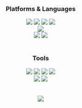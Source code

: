 

<div align=center>
	<!-- <h3> Hi there 👋 </h3> -->
	<!-- <h3> Tech Stack </h3> -->
	<br>
	<h3> Platforms & Languages </h3>
</div>
<div align="center">
	<img src="https://img.shields.io/badge/HTML5-E34F26?style=flat&logo=HTML5&logoColor=white" />
	<img src="https://img.shields.io/badge/CSS3-1572B6?style=flat&logo=CSS3&logoColor=white" />
	<img src="https://img.shields.io/badge/JavaScript-F7DF1E?style=flat&logo=JavaScript&logoColor=white" />
	<img src="https://img.shields.io/badge/jQuery-0769AD?style=flat&logo=jQuery&logoColor=white" />
	<br>
	<img src="https://img.shields.io/badge/Bootstrap-7952B?style=flat&logo=Bootstrap&logoColor=white" />
	<br>
	<img src="https://img.shields.io/badge/OracleDB-4479A1?style=flat&logo=OracleDB&logoColor=white" />
	<img src="https://img.shields.io/badge/MySQL-4479A1?style=flat&logo=MySQL&logoColor=white" />
<!-- 	<img src="https://img.shields.io/badge/Ruby-ff0000?style=flat&logo=Ruby&logoColor=white" /> -->
	<br>
  
</div>
<br>
<div align=center>
	<h3> Tools </h3>
</div>
<div align=center>
  <img src="https://img.shields.io/badge/Visual%20Studio%20Code-007ACC?style=flat&logo=VisualStudioCode&logoColor=white" />
	<img src="https://img.shields.io/badge/Eclipse%20IDE-2C2255?style=flat&logo=EclipseIDE&logoColor=white" />
	<img src="https://img.shields.io/badge/spring%20-6DB33F?style=flat&logo=spring&logoColor=white" />
  <img src="https://img.shields.io/badge/Miro-050038?style=flat&logo=Miro&logoColor=white" />
	<br>
  <img src="https://img.shields.io/badge/GitHub-181717?style=flat&logo=GitHub&logoColor=white" />
  <img src="https://img.shields.io/badge/Notion-000000?style=flat&logo=Notion&logoColor=white" />
</div>
<br><br>
<div align=center>
<img src="https://github-readme-stats.vercel.app/api/top-langs/?username=zingo10&layout=compact"><br><br>
</div>
<!-- <div align=center>
<img src="https://github-readme-stats.vercel.app/api?username=zingo10&show_icons=true">
</div> -->
